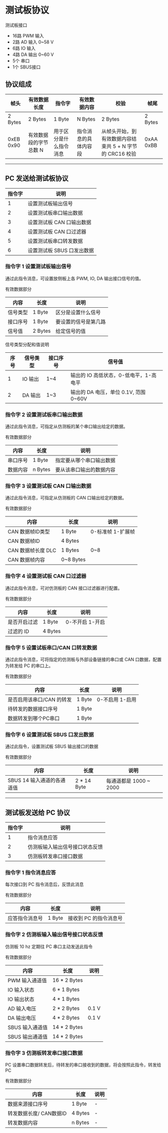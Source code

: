 # 测试板协议

测试板接口
* 16路 PWM 输入
* 2路 AD 输入 0~58 V
* 6路 IO 输入 
* 4路 DA 输出 0~60 V
* 5个 串口
* 1个 SBUS接口


## 协议组成
|帧头|有效数据长度|指令字|有效数据内容|校验|帧尾|
|-|-|-|-|-|-|
|2 Bytes|2 Bytes| 1 Byte| N Bytes | 2 Bytes| 2 Bytes|
|0xEB 0x90|有效数据段的字节总数 N|用于区分是什么指令消息|指令消息的具体内容段|从帧头开始，到有效数据内容结束共 5 + N 字节的 CRC16 校验| 0xAA 0xBB|
---

## PC 发送给测试板协议
|指令字|说明|
|-|-|
|1|设置测试板输出信号|
|2|设置测试板串口输出数据|
|3|设置测试板 CAN 口输出数据|
|4|设置测试板 CAN 口过滤器|
|5|设置测试板串口转发数据|
|6|设置测试板 SBUS 口发出数据|


### 指令字 1 设置测试板输出信号
通过此指令消息，可设置放侧板上各 PWM, IO, DA 输出接口信号的值。

有效数据部分

|内容|长度|说明|
|-|-|-|
|信号类型|1 Byte|区分是设置什么信号|
|接口序号|1 Byte|要设置的信号是第几路|
|信号值|2 Bytes|给定信号的值|

信号类型分配和值说明

|序号|信号类型|接口序号|信号值|
|-|-|-|-|
|1|IO 输出|1~4|输出的 IO 高低状态，0-低电平，1-高电平|
|2|DA 输出|1~3|输出的 DA 电压，单位 0.1V, 范围 0~60V|

### 指令字 2 设置测试板串口输出数据
通过此指令消息，可指定从仿测板的某个串口输出给定的数据。

有效数据部分

|内容|长度|说明|
|-|-|-|
|串口序号|1 Byte|指定要从哪个串口输出数据|
|数据内容|n Bytes|要从该串口输出的数据内容|

### 指令字 3 设置测试板 CAN 口输出数据
通过此指令消息，可指定从仿测板的 CAN 口输出给定的数据。

有效数据部分

|内容|长度|说明|
|-|-|-|
|CAN 数据帧ID类型|1 Byte|0-标准帧 1-扩展帧|
|CAN 数据帧ID|4 Bytes||
|CAN 数据帧长度 DLC| 1 Bytes|0~8|
|CAN 数据帧内容|0~8 Bytes|

### 指令字 4 设置测试板 CAN 口过滤器
通过此指令消息，可对仿测板的 CAN 接口过滤器进行配置。

有效数据部分

|内容|长度|说明|
|-|-|-|
|是否开启过滤| 1 Byte| 0-不开启 1-开启|
|过滤的 ID | 4 Bytes||

### 指令字 5 设置试板串口/CAN 口转发数据
通过此指令消息，可将指定的仿测板与外部设备链接的串口或 CAN 口数据，配置为转发给 PC 的串口上。

有效数据部分

|内容|长度|说明|
|-|-|-|
|是否启用该串口/CAN 的转发|1 Byte|0-不启用 1-启用|
|待转发的数据接口序号|1 Byte||
|数据转发到哪个PC串口|1 Byte||

### 指令字 6 设置测试板 SBUS 口发出数据
通过此指令，设置测试板 SBUS 输出接口的数据

有效数据部分 

|内容|长度|说明|
|-|-|-|
|SBUS 14 输入通道的各通道值|2 * 14 Byte|每通道都是 1000 ~ 2000|


---

## 测试板发送给 PC 协议
|指令字|说明|
|-|-|
|1|指令消息应答|
|2|仿测板输入输出信号接口状态反馈|
|3|仿测板转发串口接口数据|

### 指令字 1 指令消息应答
每次接口到 PC 指令消息后，反馈此消息

有效数据部分

|内容|长度|说明|
|-|-|-|
|应答指令消息号|1 Byte|接收到 PC 的指令消息号|

### 指令字 2 仿测板输入输出信号接口状态反馈
仿测板 10 hz 定期往 PC 串口主动发送此指令

有效数据部分

|内容|长度|说明|
|-|-|-|
|PWM 输入通道值|16 * 2 Bytes||
|IO 输入状态|6 * 1 Bytes ||
|IO 输出状态|4 * 1 Bytes||
|AD 输入电压|2 * 2 Bytes| 0.1 V|
|DA 输出电压|4 * 2 Bytes| 0.1 V|
|SBUS 输入通道值|14 * 2 Bytes||
|SBUS 输出通道值|14 * 2 Bytes||

### 指令字 3 仿测板转发串口接口数据
PC 设置串口数据转发后，待转发的串口接收到的数据，将会按照此指令，转发给 PC

有效数据部分

|内容|长度|说明|
|-|-|-|
|数据来源接口序号|1 Byte|-|
|转发数据长度/ CAN数据ID|4 Bytes|-|
|转发数据内容|n Bytes|-|

